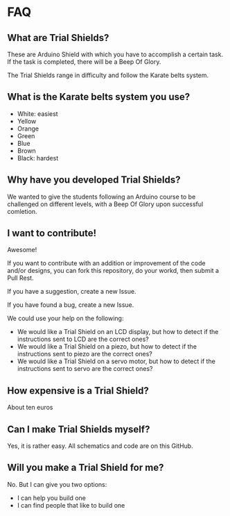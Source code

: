 # FAQ

## What are Trial Shields?

These are Arduino Shield with which you have to accomplish a certain task.
If the task is completed, there will be a Beep Of Glory.

The Trial Shields range in difficulty and follow the Karate belts system.

## What is the Karate belts system you use?

 * White: easiest
 * Yellow
 * Orange
 * Green
 * Blue
 * Brown
 * Black: hardest

## Why have you developed Trial Shields?

We wanted to give the students following an Arduino course to be challenged on different levels,
with a Beep Of Glory upon successful comletion.

## I want to contribute!

Awesome! 

If you want to contribute with an addition or improvement of the code and/or designs, 
you can fork this repository, do your workd, then submit a Pull Rest.

If you have a suggestion, create a new Issue.

If you have found a bug, create a new Issue.

We could use your help on the following:

 * We would like a Trial Shield on an LCD display, but how to detect if the instructions sent to LCD are the correct ones?
 * We would like a Trial Shield on a piezo, but how to detect if the instructions sent to piezo are the correct ones?
 * We would like a Trial Shield on a servo motor, but how to detect if the instructions sent to servo are the correct ones?

## How expensive is a Trial Shield?

About ten euros

## Can I make Trial Shields myself?

Yes, it is rather easy. All schematics and code are on this GitHub.

## Will you make a Trial Shield for me?

No. But I can give you two options:
 * I can help you build one
 * I can find people that like to build one 
